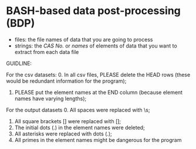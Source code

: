 # BASH-based data post-processing (BDP)

* files: the file names of data that you are going to process
* strings: the *CAS No.* or *names* of elements of data that you want to extract from each data file

GUIDLINE:

For the csv datasets:
0. In all csv files, PLEASE delete the HEAD rows 
    (these would be redundant information for the program);
1. PLEASE put the element names at the END column
    (because element names have varying lengths);

For the output datasets
0. All spaces were replaced with \s;
1. All square brackets [] were replaced with \[\];
2. The initial dots (.) in the element names were deleted;
3. All asterisks were replaced with dots (.);
4. All primes in the element names might be dangerous for the program
